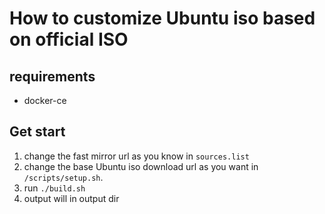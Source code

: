 # How to customize Ubuntu iso based on official ISO

## requirements

- docker-ce

## Get start

1. change the fast mirror url as you know in `sources.list`
2. change the base Ubuntu iso download url as you want in `/scripts/setup.sh`.
3. run `./build.sh`
4. output will in output dir
